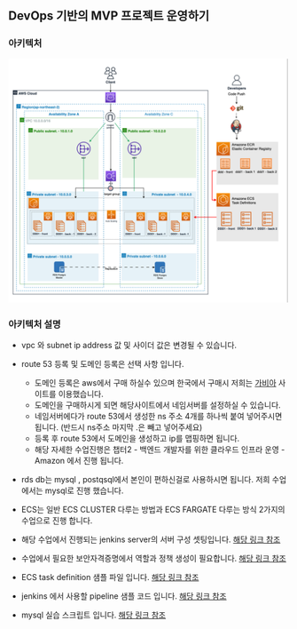 ## DevOps 기반의 MVP 프로젝트 운영하기
### 아키텍처
![Infra Architecture](./fs_devops_mvp_arch.png)

### 아키텍처 설명
-  vpc 와 subnet ip address 값 및 사이더 값은 변경될 수 있습니다.
- route 53 등록 및 도메인 등록은 선택 사항 입니다.
  -  도메인 등록은 aws에서 구매 하실수 있으며 한국에서 구매시 저희는 [가비아](domain.gabia.com) 사이트를 이용했습니다.
  - 도메인을 구매하시게 되면 해당사이트에서 네임서버를 설정하실 수 있습니다.
  - 네임서버에다가 route 53에서 생성한 ns 주소 4개를 하나씩 붙여 넣어주시면 됩니다. (반드시 ns주소 마지막 .은 빼고 넣어주세요)
  - 등록 후 route 53에서 도메인을 생성하고 ip를 맵핑하면 됩니다.
  - 해당 자세한 수업진행은 챕터2 - 백엔드 개발자를 위한 클라우드 인프라 운영 - Amazon 에서 진행 됩니다.
- rds db는 mysql , postqsql에서 본인이 편하신걸로 사용하시면 됩니다. 저희 수업에서는 mysql로 진행 했습니다.

- ECS는 일반 ECS CLUSTER 다루는 방법과 ECS FARGATE 다루는 방식 2가지의 수업으로 진행 합니다.
- 해당 수업에서 진행되는 jenkins server의 서버 구성 셋팅입니다.
  [해당 링크 참조](../chapter-6/final-lab/jenkins_dockerfile)
- 수업에서 필요한 보안자격증명에서 역할과 정책 생성이 필요합니다.
  [해당 링크 참조](../chapter-6/final-lab/iam)
- ECS task definition 샘플 파일 입니다.
  [해당 링크 참조](../chapter-6/final-lab/ecs-task-json)
- jenkins 에서 사용할 pipeline 샘플 코드 입니다.
  [해당 링크 참조](../chapter-6/final-lab/jenkins-pipeline-script)
- mysql 실습 스크립트 입니다.
  [해당 링크 참조](../chapter-6/final-lab/mysql)